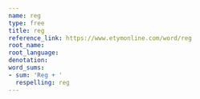 ```yaml
---
name: reg
type: free
title: reg
reference_link: https://www.etymonline.com/word/reg
root_name: 
root_language: 
denotation: 
word_sums:
- sum: 'Reg + '
  respelling: reg
---
```


